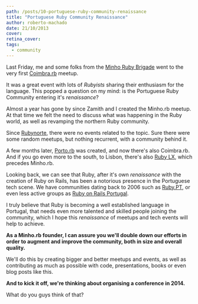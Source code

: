 ```yaml
---
path: /posts/10-portuguese-ruby-community-renaissance
title: "Portuguese Ruby Community Renaissance"
author: roberto-machado
date: 21/10/2013
cover: 
retina_cover: 
tags:
  - community
---
```


Last Friday, me and some folks from the [Minho Ruby Brigade](https://www.meetup.com/Minho-rb/) went to the very first [Coimbra.rb](https://www.meetup.com/Coimbra-rb/) meetup. 

It was a great event with lots of _Rubyists_ sharing their enthusiasm for the language. This popped a question on my mind: is the Portuguese Ruby Community entering it's _renaissance_?

Almost a year has gone by since Zamith and I created the Minho.rb meetup. At that time we felt the need to discuss what was happening in the Ruby world, as well as revamping the northern Ruby community. 

Since [Rubynorte](https://rubynorte.heroku.com/), there were no events related to the topic. Sure there were some random meetups, but nothing recurrent, with a community behind it.

A few months later, [Porto.rb](https://www.meetup.com/porto-rb/) was created, and now there's also Coimbra.rb. And if you go even more to the south, to Lisbon, there's also [Ruby LX](https://www.meetup.com/ruby-lx), which precedes Minho.rb.

Looking back, we can see that Ruby, after it's own _renaissance_ with the creation of Ruby on Rails, has been a notorious presence in the Portuguese tech scene. We have communities dating back to 2006 such as [Ruby.PT](https://groups.google.com/forum/#!forum/ruby-pt), or even less active groups as [Ruby on Rails Portugal](https://groups.google.com/forum/#!topic/ruby-on-rails_pt/3jwMG3StNNM).

I truly believe that Ruby is becoming a well established language in Portugal, that needs even more talented and skilled people joining the community, which I hope this _renaissance_ of meetups and tech events will help to achieve.

**As a Minho.rb founder, I can assure you we'll double down our efforts in order to augment and improve the community, both in size and overall quality.**

We'll do this by creating bigger and better meetups and events, as well as contributing as much as possible with code, presentations, books or even blog posts like this.

**And to kick it off, we're thinking about organising a conference in 2014.**

What do you guys think of that?
